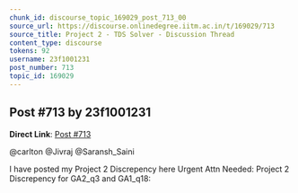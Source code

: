 ```yaml
---
chunk_id: discourse_topic_169029_post_713_00
source_url: https://discourse.onlinedegree.iitm.ac.in/t/169029/713
source_title: Project 2 - TDS Solver - Discussion Thread
content_type: discourse
tokens: 92
username: 23f1001231
post_number: 713
topic_id: 169029
---
```


## Post #713 by 23f1001231

**Direct Link**: [Post #713](https://discourse.onlinedegree.iitm.ac.in/t/169029/713)

@carlton @Jivraj @Saransh_Saini

I have posted my Project 2 Discrepency here Urgent Attn Needed: Project 2 Discrepency for GA2_q3 and GA1_q18:
